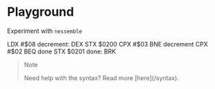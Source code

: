 # Playground

Experiment with `nessemble`

<div class="nessemble-example" data-opts='{"bare":true,"download":true}'>    LDX #$08
decrement:
    DEX
    STX $0200
    CPX #$03
    BNE decrement
    CPX #$02
    BEQ done
    STX $0201
done:
    BRK
</div>

> <div class="admonition note">
> <p class="admonition-title">Note</p>
> Need help with the syntax? Read more [here](/syntax).
> </div>
